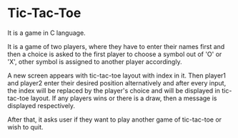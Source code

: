 # Tic-Tac-Toe

It is a game in C language. 

It is a game of two players, where they have to enter their names first and then a choice is asked to the first player to choose a symbol out of 'O' or 'X', other symbol is assigned to another player accordingly.

A new screen appears with tic-tac-toe layout with index in it. Then player1 and player2 enter their desired position alternatively and after every input, the index will be replaced by the player's choice and will be displayed in tic-tac-toe layout. If any players wins or there is a draw, then a message is displayed respectively.

After that, it asks user if they want to play another game of tic-tac-toe or wish to quit. 
